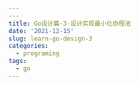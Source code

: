 ```yaml
---
---
title: Go设计篇-3-设计实现最小化协程池
date: '2021-12-15'
slug: learn-go-design-3
categories:
  - programing
tags:
  - go
---
```

